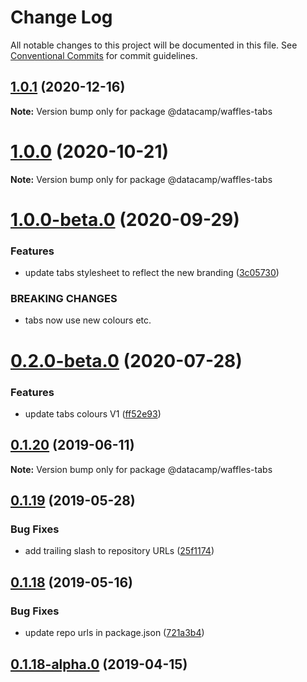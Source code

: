 # Change Log

All notable changes to this project will be documented in this file.
See [Conventional Commits](https://conventionalcommits.org) for commit guidelines.

## [1.0.1](https://github.com/datacamp/design-system/compare/@datacamp/waffles-tabs@1.0.0...@datacamp/waffles-tabs@1.0.1) (2020-12-16)

**Note:** Version bump only for package @datacamp/waffles-tabs





# [1.0.0](https://github.com/datacamp/design-system/compare/@datacamp/waffles-tabs@1.0.0-beta.0...@datacamp/waffles-tabs@1.0.0) (2020-10-21)

**Note:** Version bump only for package @datacamp/waffles-tabs





# [1.0.0-beta.0](https://github.com/datacamp/design-system/compare/@datacamp/waffles-tabs@0.2.0-beta.0...@datacamp/waffles-tabs@1.0.0-beta.0) (2020-09-29)


### Features

* update tabs stylesheet to reflect the new branding ([3c05730](https://github.com/datacamp/design-system/commit/3c05730))


### BREAKING CHANGES

* tabs now use new colours etc.





# [0.2.0-beta.0](https://github.com/datacamp/design-system/compare/@datacamp/waffles-tabs@0.1.20...@datacamp/waffles-tabs@0.2.0-beta.0) (2020-07-28)


### Features

* update tabs colours V1 ([ff52e93](https://github.com/datacamp/design-system/commit/ff52e93))





## [0.1.20](https://github.com/datacamp/design-system/compare/@datacamp/waffles-tabs@0.1.19...@datacamp/waffles-tabs@0.1.20) (2019-06-11)

**Note:** Version bump only for package @datacamp/waffles-tabs





## [0.1.19](https://github.com/datacamp-engineering/design-system/tree/master/packages/stylesheets/tabs/compare/@datacamp/waffles-tabs@0.1.18...@datacamp/waffles-tabs@0.1.19) (2019-05-28)


### Bug Fixes

* add trailing slash to repository URLs ([25f1174](https://github.com/datacamp-engineering/design-system/tree/master/packages/stylesheets/tabs/commit/25f1174))





## [0.1.18](https://github.com/datacamp-engineering/design-system/tree/master/packages/stylesheets/tabs/compare/@datacamp/waffles-tabs@0.1.18-alpha.0...@datacamp/waffles-tabs@0.1.18) (2019-05-16)


### Bug Fixes

* update repo urls in package.json ([721a3b4](https://github.com/datacamp-engineering/design-system/tree/master/packages/stylesheets/tabs/commit/721a3b4))





## [0.1.18-alpha.0](https://github.com/datacamp/design-system/compare/@datacamp/waffles-tabs@0.1.18-alpha.0...@datacamp/waffles-tabs@0.1.18-alpha.0) (2019-04-15)
